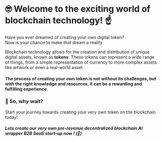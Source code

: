 
# 🤓 Welcome to the exciting world of blockchain technology! ☝️

Have you ever dreamed of creating your own digital token?  
Now is your chance to make that dream a reality.

Blockchain technology allows for the creation and distribution of unique digital assets, known as **tokens**. These tokens can represent a wide range of things, from a simple representation of currency to more complex assets like artwork or even a real-world asset.

#### The process of creating your own token is not without its challenges, but with the right knowledge and resources, it can be a rewarding and fulfilling experience.

### 🤨 So, why wait?

Start your journey towards creating your very own token on the blockchain today!

##### Lets create our very own pre-revenue decentralized blockchain AI wrapper B2B SaaS start-up now ! (🤡)